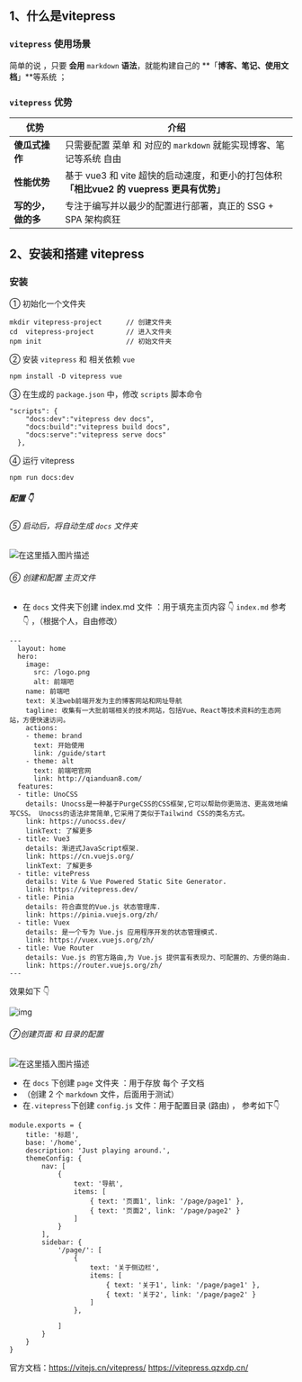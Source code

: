 ## 1、什么是vitepress

### `vitepress` 使用场景

简单的说 ，只要 **会用** `markdown` **语法**，就能构建自己的 **「****博客、笔记、使用文档****」**等系统 ；

### `vitepress` 优势

| 优势               | 介绍                                                         |
| ------------------ | ------------------------------------------------------------ |
| **傻瓜式操作**     | 只需要配置 菜单 和 对应的 `markdown` 就能实现博客、笔记等系统 自由 |
| **性能优势**       | 基于 vue3 和 vite 超快的启动速度，和更小的打包体积 **「**相比vue2 的 vuepress 更具有优势**」** |
| **写的少，做的多** | 专注于编写并以最少的配置进行部署，真正的 SSG + SPA 架构疯狂  |

## 2、安装和搭建 vitepress

### 安装

① 初始化一个文件夹

```
mkdir vitepress-project      // 创建文件夹
cd  vitepress-project        // 进入文件夹
npm init                     // 初始文件夹
```

② 安装 `vitepress` 和 相关依赖 `vue`

```
npm install -D vitepress vue
```

③ 在生成的 `package.json` 中，修改 `scripts` 脚本命令

```
"scripts": {
    "docs:dev":"vitepress dev docs",
    "docs:build":"vitepress build docs",
    "docs:serve":"vitepress serve docs"
  },
```

④ 运行 vitepress

```
npm run docs:dev
```

##### 配置 👇

###### ⑤ 启动后，将自动生成 `docs` 文件夹

![在这里插入图片描述](https://img-blog.csdnimg.cn/99b7867f1e754efd8f7a309c7618d41a.jpeg#)

###### ⑥ 创建和配置 主页文件

- 在 `docs` 文件夹下创建 index.md 文件 ：用于填充主页内容 👇
  `index.md` 参考 👇 ，（根据个人，自由修改）

```
---
  layout: home
  hero:
    image: 
      src: /logo.png
      alt: 前端吧
    name: 前端吧
    text: 关注web前端开发为主的博客网站和网址导航
    tagline: 收集有一大批前端相关的技术网站，包括Vue、React等技术资料的生态网站，方便快速访问。
    actions:
    - theme: brand
      text: 开始使用
      link: /guide/start
    - theme: alt
      text: 前端吧官网
      link: http://qianduan8.com/
  features:
  - title: UnoCSS
    details: Unocss是一种基于PurgeCSS的CSS框架,它可以帮助你更简洁、更高效地编写CSS。 Unocss的语法非常简单,它采用了类似于Tailwind CSS的类名方式。
    link: https://unocss.dev/
    linkText: 了解更多
  - title: Vue3
    details: 渐进式JavaScript框架.
    link: https://cn.vuejs.org/
    linkText: 了解更多
  - title: vitePress
    details: Vite & Vue Powered Static Site Generator.
    link: https://vitepress.dev/
  - title: Pinia
    details: 符合直觉的Vue.js 状态管理库.
    link: https://pinia.vuejs.org/zh/
  - title: Vuex
    details: 是一个专为 Vue.js 应用程序开发的状态管理模式.
    link: https://vuex.vuejs.org/zh/
  - title: Vue Router
    details: Vue.js 的官方路由,为 Vue.js 提供富有表现力、可配置的、方便的路由.
    link: https://router.vuejs.org/zh/
---
```

效果如下 👇

![img](https://img2023.cnblogs.com/blog/573390/202310/573390-20231013224422778-493809612.png)

###### ⑦创建页面 和 目录的配置

![在这里插入图片描述](https://img-blog.csdnimg.cn/1c9d80b0875b40539c8f2e3d81a409bd.jpeg#)

- 在 `docs` 下创建 `page` 文件夹 ：用于存放 每个 子文档
- （创建 2 个 `markdown` 文件，后面用于测试）
- 在`.vitepress`下创建 `config.js` 文件：用于配置目录 (路由) ， 参考如下👇 

```
module.exports = {
    title: '标题',
    base: '/home',
    description: 'Just playing around.',
    themeConfig: {
        nav: [
            {
                text: '导航',
                items: [
                    { text: '页面1', link: '/page/page1' },
                    { text: '页面2', link: '/page/page2' }
                ]
            }
        ],
        sidebar: {
            '/page/': [
                {
                    text: '关于侧边栏',
                    items: [
                        { text: '关于1', link: '/page/page1' },
                        { text: '关于2', link: '/page/page2' }
                    ]
                },
 
            ]
        }
    }
}

```

官方文档：https://vitejs.cn/vitepress/   https://vitepress.qzxdp.cn/